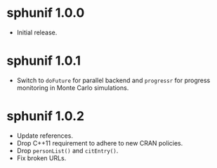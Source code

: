 # sphunif 1.0.0

* Initial release.

# sphunif 1.0.1

* Switch to `doFuture` for parallel backend and `progressr` for progress monitoring in Monte Carlo simulations.

# sphunif 1.0.2

* Update references.
* Drop C++11 requirement to adhere to new CRAN policies.
* Drop `personList()` and `citEntry()`.
* Fix broken URLs.